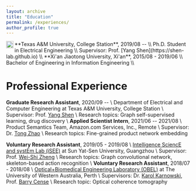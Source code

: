 ```yaml
---
layout: archive
title: "Education"
permalink: /experiences/
author_profile: true
---
```


<img align="left" width="20" height="20" src="https://yyou1996.github.io/images/tamu.png">
**Texas A&M University, College Station**, 2019/08 -- \\
Ph.D. Student in Electrical Engineering \\
Supervisor: Prof. [Yang Shen](https://shen-lab.github.io) \\
**Xi'an Jiaotong University, Xi'an**, 2015/08 - 2019/06 \\
Bachelor of Engineering in Information Engineering \\
<br />

Professional Experience
=====
**Graduate Research Assistant**, 2020/09 -- \\
Department of Electrical and Computer Engineering at Texas A&M University, College Station \\
Supervisor: Prof. [Yang Shen](https://shen-lab.github.io) \\
Research topics:  Graph self-supervised learning, drug discovery \\
**Applied Scientist Intern**, 2021/06 -- 2021/08 \\
Product Semantics Team, Amazon.com Services, Inc., Remote \\
Supervisor: Dr. [Tong Zhao](https://scholar.google.com/citations?user=SSBJh9oAAAAJ&hl=en&oi=ao) \\
Research topics: Fine-grained product network embedding


**Voluntary Research Assistant**, 2019/05 - 2019/08 \\
[Intelligence SciencE and systEm Lab (iSEE)](https://www.isee-ai.cn) at Sun Yat-Sen University, Guangzhou \\
Supervisor: Prof. [Wei-Shi Zheng](https://www.isee-ai.cn/~zhwshi) \\
Research topics: Graph convolutional network, skeleton-based action recognition \\
**Voluntary Research Assistant**, 2018/07 - 2018/08 \\
[Optical+Biomedical Engineering Laboratory (OBEL)](http://obel.ee.uwa.edu.au) at The University of Western Australia, Perth \\
Supervisors: Dr. [Karol Karnowski](https://scholar.google.com/citations?user=piE2NlMAAAAJ&hl=en&oi=ao), Prof. [Barry Cense](https://scholar.google.com/citations?user=j88vA6YAAAAJ&hl=en&oi=ao) \\
Research topic: Optical coherence tomography
